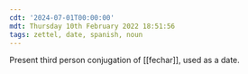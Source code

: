 ```yaml
---
cdt: '2024-07-01T00:00:00'
mdt: Thursday 10th February 2022 18:51:56
tags: zettel, date, spanish, noun
---
```


Present third person conjugation of [[fechar]], used as a date.